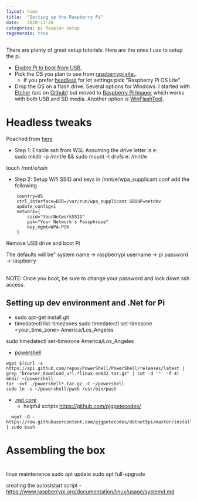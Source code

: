 ```yaml
---
layout: home
title:  "Setting up the Raspberry Pi"
date:   2020-11-28
categories: pi Raspian setup
regenerate: true
---
```

 
There are plenty of great setup tutorials.  Here are the ones I use to setup the pi.

- [Enable Pi to boot from USB.](https://www.raspberrypi.org/documentation/hardware/raspberrypi/bootmodes/msd.md)
- Pick the OS you plan to use from [raspberrypi site.](https://www.raspberrypi.org/software/operating-systems/).  
  - If you prefer [headless](https://en.wikipedia.org/wiki/Headless_computer) for iot settings pick "Raspberry Pi OS Lite".
- Drop the OS on a flash drive.  Several options for Windows.  I started with [Etcher](https://www.balena.io/etcher/)  (src on [Github](https://github.com/balena-io/etcher)) but moved to [Raspberry Pi Imager](https://www.raspberrypi.org/software/) which works with both USB and SD media.  Another option is [WinFlashTool](https://sysprogs.com/winflashtool/download/).


# Headless tweaks
 Poached from [here](https://danidudas.medium.com/install-raspberry-os-configure-wi-fi-and-ssh-headless-without-a-keyboard-or-network-cable-3d4f9d383165)

 - Step 1: Enable ssh
from WSL
Assuming the drive letter is e:\
sudo mkdir -p /mnt/e && sudo mount -t drvfs e: /mnt/e

touch /mnt/e/ssh

- Step 2: Setup Wifi SSID and keys
in /mnt/e/wpa_supplicant.conf add the following

```
    country=US
    ctrl_interface=DIR=/var/run/wpa_supplicant GROUP=netdev 
    update_config=1
    network={
        ssid="YourNetworkSSID"
        psk="Your Network's Passphrase"
        key_mgmt=WPA-PSK
    }
```

Remove USB drive and boot Pi


The defaults will be"
system name -> raspberrypi
username -> pi
password -> raspberry

<br>
NOTE: Once you boot, be sure to change your password and lock down ssh access.


## Setting up dev environment and .Net for Pi
- sudo apt-get install git
- timedatectl list-timezones
sudo timedatectl set-timezone <your_time_zone>
America/Los_Angeles

sudo timedatectl set-timezone America/Los_Angeles
- [powershell](https://docs.microsoft.com/en-us/powershell/scripting/install/installing-powershell-core-on-linux)

```
wget $(curl -s https://api.github.com/repos/PowerShell/PowerShell/releases/latest | grep "browser_download_url.*linux-arm32.tar.gz" | cut -d '"' -f 4)
mkdir ~/powershell
tar -xvf ./powershell*.tar.gz -C ~/powershell
sudo ln -s ~/powershell/pwsh /usr/bin/pwsh
```


- [.net core](https://dotnet.microsoft.com/download/dotnet-core)
    - helpful scripts https://github.com/pjgpetecodes/
```
  wget -O - https://raw.githubusercontent.com/pjgpetecodes/dotnet5pi/master/install.sh | sudo bash
```


# Assembling the box
#


linux maintenence
        sudo apt update
        sudo apt full-upgrade

creating the autoststart script - https://www.raspberrypi.org/documentation/linux/usage/systemd.md
